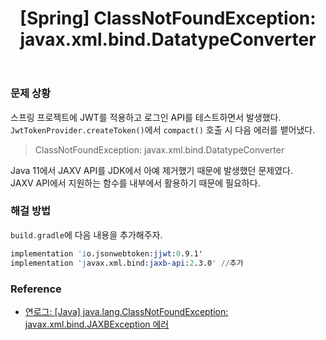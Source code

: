 ﻿---
toc: true
title:  "[Spring] ClassNotFoundException: javax.xml.bind.DatatypeConverter"
last_modified_at:   2023-07-06
categories : Project
excerpt: ""
image: ""
sitemap :
  changefreq : weekly
  priority : 1.0
use_math: true
published: true
---

### 문제 상황
스프링 프로젝트에 JWT를 적용하고 로그인 API를 테스트하면서 발생했다.<br>
`JwtTokenProvider.createToken()`에서 `compact()` 호출 시 다음 에러를 뱉어냈다.<br>

> ClassNotFoundException: javax.xml.bind.DatatypeConverter

Java 11에서 JAXV API를 JDK에서 아예 제거했기 때문에 발생했던 문제였다.<br>
JAXV API에서 지원하는 함수를 내부에서 활용하기 때문에 필요하다.<br>

### 해걸 방법
`build.gradle`에 다음 내용을 추가해주자.<br>
```s
implementation 'io.jsonwebtoken:jjwt:0.9.1'
implementation 'javax.xml.bind:jaxb-api:2.3.0' //추가
```

### Reference
- [연로그: [Java] java.lang.ClassNotFoundException: javax.xml.bind.JAXBException 에러](https://yeonyeon.tistory.com/240)